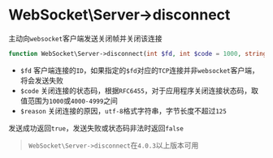 # WebSocket\Server->disconnect

主动向`websocket`客户端发送关闭帧并关闭该连接
```php
function WebSocket\Server->disconnect(int $fd, int $code = 1000, string $reason = "");
```
- `$fd` 客户端连接的`ID`，如果指定的`$fd`对应的`TCP`连接并非`websocket`客户端，将会发送失败
- `$code` 关闭连接的状态码，根据`RFC6455`，对于应用程序关闭连接状态码，取值范围为`1000`或`4000-4999`之间
- `$reason` 关闭连接的原因，`utf-8`格式字符串，字节长度不超过`125`

发送成功返回`true`，发送失败或状态码非法时返回`false`

> `WebSocket\Server->disconnect`在`4.0.3`以上版本可用